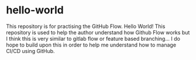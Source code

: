 # hello-world
This repository is for practising the GitHub Flow.
Hello World! 
This repository is used to help the author understand how Github Flow works but I think this is very similar to gitlab flow or feature based branching... 
I do hope to build upon this in order to help me understand how to manage CI/CD using GitHub. 

